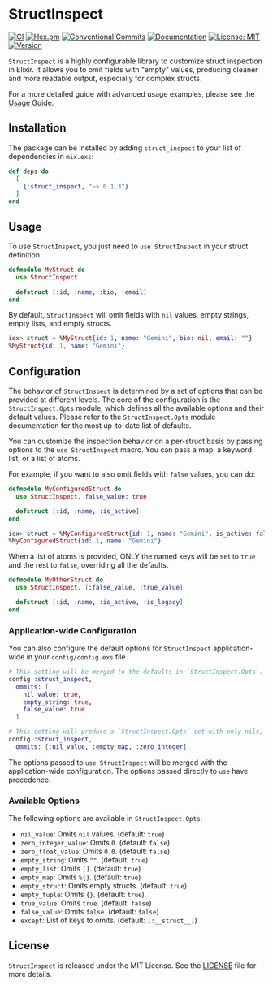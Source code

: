 # StructInspect
<script>
  import version from "./VERSION.md"
</script>  

[![CI](https://github.com/[your-username]/struct_inspect/actions/workflows/ci.yml/badge.svg)](https://github.com/[your-username]/struct_inspect/actions/workflows/ci.yml)
[![Hex.pm](https://img.shields.io/hexpm/v/struct_inspect.svg)](https://hex.pm/packages/struct_inspect)
[![Conventional Commits](https://img.shields.io/badge/Conventional%20Commits-1.0.0-%23FE5196?logo=conventionalcommits&logoColor=white)](https://conventionalcommits.org)
[![Documentation](https://img.shields.io/badge/documentation-gray)](https://hexdocs.pm/struct_inspect)
[![License: MIT](https://img.shields.io/badge/License-MIT-yellow.svg)](https://opensource.org/licenses/MIT)
[![Version](https://img.shields.io/hexpm/v/struct_inspect.svg)](https://hex.pm/packages/struct_inspect)

`StructInspect` is a highly configurable library to customize struct inspection in Elixir. It allows you to omit fields with "empty" values, producing cleaner and more readable output, especially for complex structs.

For a more detailed guide with advanced usage examples, please see the [Usage Guide](guides/usage.md).

## Installation

The package can be installed by adding `struct_inspect` to your list of dependencies in `mix.exs`:

```elixir
def deps do
  [
    {:struct_inspect, "~> 0.1.3"}
  ]
end
```

## Usage

To use `StructInspect`, you just need to `use StructInspect` in your struct definition.

```elixir
defmodule MyStruct do
  use StructInspect

  defstruct [:id, :name, :bio, :email]
end
```

By default, `StructInspect` will omit fields with `nil` values, empty strings, empty lists, and empty structs.

```elixir
iex> struct = %MyStruct{id: 1, name: "Gemini", bio: nil, email: ""}
%MyStruct{id: 1, name: "Gemini"}
```

## Configuration

The behavior of `StructInspect` is determined by a set of options that can be provided at different levels. The core of the configuration is the `StructInspect.Opts` module, which defines all the available options and their default values. Please refer to the `StructInspect.Opts` module documentation for the most up-to-date list of defaults.

You can customize the inspection behavior on a per-struct basis by passing options to the `use StructInspect` macro. You can pass a map, a keyword list, or a list of atoms.

For example, if you want to also omit fields with `false` values, you can do:

```elixir
defmodule MyConfiguredStruct do
  use StructInspect, false_value: true

  defstruct [:id, :name, :is_active]
end
```

```elixir
iex> struct = %MyConfiguredStruct{id: 1, name: "Gemini", is_active: false}
%MyConfiguredStruct{id: 1, name: "Gemini"}
```

When a list of atoms is provided, ONLY the named keys will be set to `true` and the rest to `false`, overriding all the defaults.

```elixir
defmodule MyOtherStruct do
  use StructInspect, [:false_value, :true_value]

  defstruct [:id, :name, :is_active, :is_legacy]
end
```

### Application-wide Configuration

You can also configure the default options for `StructInspect` application-wide in your `config/config.exs` file.

```elixir
# This setting will be merged to the defaults in `StructInspect.Opts`.
config :struct_inspect,
  ommits: [
    nil_value: true,
    empty_string: true,
    false_value: true
  ]
```

```elixir
# This setting will produce a `StructInspect.Opts` set with only nils, empty maps and zero integers enabled.
config :struct_inspect,
  ommits: [:nil_value, :empty_map, :zero_integer]
```

The options passed to `use StructInspect` will be merged with the application-wide configuration. The options passed directly to `use` have precedence.

### Available Options

The following options are available in `StructInspect.Opts`:

-   `nil_value`: Omits `nil` values. (default: `true`)
-   `zero_integer_value`: Omits `0`. (default: `false`)
-   `zero_float_value`: Omits `0.0`. (default: `false`)
-   `empty_string`: Omits `""`. (default: `true`)
-   `empty_list`: Omits `[]`. (default: `true`)
-   `empty_map`: Omits `%{}`. (default: `true`)
-   `empty_struct`: Omits empty structs. (default: `true`)
-   `empty_tuple`: Omits `{}`. (default: `true`)
-   `true_value`: Omits `true`. (default: `false`)
-   `false_value`: Omits `false`. (default: `false`)
-   `except`: List of keys to omits. (default: `[:__struct__]`)

## License

`StructInspect` is released under the MIT License. See the [LICENSE](LICENSE) file for more details.